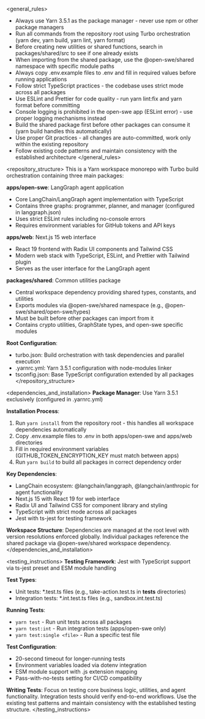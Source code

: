 <general_rules>
- Always use Yarn 3.5.1 as the package manager - never use npm or other package managers
- Run all commands from the repository root using Turbo orchestration (yarn dev, yarn build, yarn lint, yarn format)
- Before creating new utilities or shared functions, search in packages/shared/src to see if one already exists
- When importing from the shared package, use the @open-swe/shared namespace with specific module paths
- Always copy .env.example files to .env and fill in required values before running applications
- Follow strict TypeScript practices - the codebase uses strict mode across all packages
- Use ESLint and Prettier for code quality - run yarn lint:fix and yarn format before committing
- Console logging is prohibited in the open-swe app (ESLint error) - use proper logging mechanisms instead
- Build the shared package first before other packages can consume it (yarn build handles this automatically)
- Use proper Git practices - all changes are auto-committed, work only within the existing repository
- Follow existing code patterns and maintain consistency with the established architecture
</general_rules>

<repository_structure>
This is a Yarn workspace monorepo with Turbo build orchestration containing three main packages:

**apps/open-swe**: LangGraph agent application
- Core LangChain/LangGraph agent implementation with TypeScript
- Contains three graphs: programmer, planner, and manager (configured in langgraph.json)
- Uses strict ESLint rules including no-console errors
- Requires environment variables for GitHub tokens and API keys

**apps/web**: Next.js 15 web interface
- React 19 frontend with Radix UI components and Tailwind CSS
- Modern web stack with TypeScript, ESLint, and Prettier with Tailwind plugin
- Serves as the user interface for the LangGraph agent

**packages/shared**: Common utilities package
- Central workspace dependency providing shared types, constants, and utilities
- Exports modules via @open-swe/shared namespace (e.g., @open-swe/shared/open-swe/types)
- Must be built before other packages can import from it
- Contains crypto utilities, GraphState types, and open-swe specific modules

**Root Configuration**:
- turbo.json: Build orchestration with task dependencies and parallel execution
- .yarnrc.yml: Yarn 3.5.1 configuration with node-modules linker
- tsconfig.json: Base TypeScript configuration extended by all packages
</repository_structure>

<dependencies_and_installation>
**Package Manager**: Use Yarn 3.5.1 exclusively (configured in .yarnrc.yml)

**Installation Process**:
1. Run `yarn install` from the repository root - this handles all workspace dependencies automatically
2. Copy .env.example files to .env in both apps/open-swe and apps/web directories
3. Fill in required environment variables (GITHUB_TOKEN_ENCRYPTION_KEY must match between apps)
4. Run `yarn build` to build all packages in correct dependency order

**Key Dependencies**:
- LangChain ecosystem: @langchain/langgraph, @langchain/anthropic for agent functionality
- Next.js 15 with React 19 for web interface
- Radix UI and Tailwind CSS for component library and styling
- TypeScript with strict mode across all packages
- Jest with ts-jest for testing framework

**Workspace Structure**: Dependencies are managed at the root level with version resolutions enforced globally. Individual packages reference the shared package via @open-swe/shared workspace dependency.
</dependencies_and_installation>

<testing_instructions>
**Testing Framework**: Jest with TypeScript support via ts-jest preset and ESM module handling

**Test Types**:
- Unit tests: *.test.ts files (e.g., take-action.test.ts in __tests__ directories)
- Integration tests: *.int.test.ts files (e.g., sandbox.int.test.ts)

**Running Tests**:
- `yarn test` - Run unit tests across all packages
- `yarn test:int` - Run integration tests (apps/open-swe only)
- `yarn test:single <file>` - Run a specific test file

**Test Configuration**:
- 20-second timeout for longer-running tests
- Environment variables loaded via dotenv integration
- ESM module support with .js extension mapping
- Pass-with-no-tests setting for CI/CD compatibility

**Writing Tests**: Focus on testing core business logic, utilities, and agent functionality. Integration tests should verify end-to-end workflows. Use the existing test patterns and maintain consistency with the established testing structure.
</testing_instructions>

